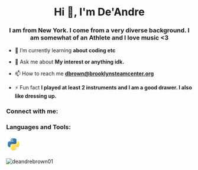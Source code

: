 ### 

<h1 align="center">Hi 👋, I'm De'Andre</h1>
<h3 align="center">I am from New York. I come from a very diverse background. I am somewhat of an Athlete and I love music <3</h3>

- 🌱 I’m currently learning **about coding etc**

- 💬 Ask me about **My interest or anything idk.**

- 📫 How to reach me **dbrown@brooklynsteamcenter.org**

- ⚡ Fun fact **I played at least 2 instruments and I am a good drawer. I also like dressing up.**

<h3 align="left">Connect with me:</h3>
<p align="left">
</p>

<h3 align="left">Languages and Tools:</h3>
<p align="left"> <a href="https://www.python.org" target="_blank" rel="noreferrer"> <img src="https://raw.githubusercontent.com/devicons/devicon/master/icons/python/python-original.svg" alt="python" width="40" height="40"/> </a> </p>

<p><img align="center" src="https://github-readme-stats.vercel.app/api/top-langs?username=deandrebrown01&show_icons=true&locale=en&layout=compact" alt="deandrebrown01" /></p>
